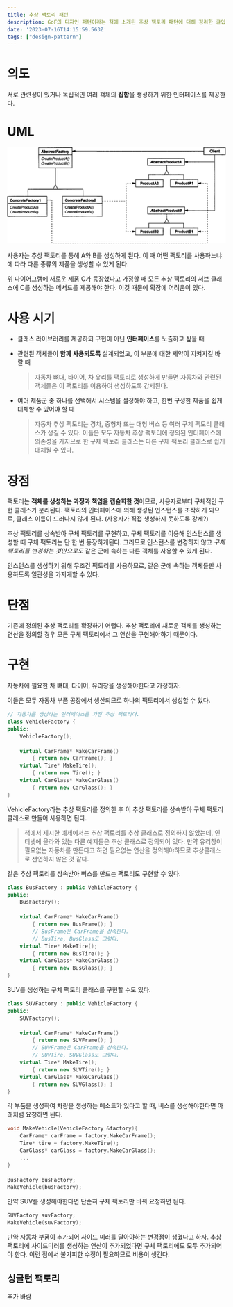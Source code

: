```yaml
---
title: 추상 팩토리 패턴
description: GoF의 디자인 패턴이라는 책에 소개된 추상 팩토리 패턴에 대해 정리한 글입니다.
date: '2023-07-16T14:15:59.563Z'
tags: ["design-pattern"]
---
```


# 의도

서로 관련성이 있거나 독립적인 여러 객체의 **집합**을 생성하기 위한 인터페이스를 제공한다.

# UML

![Alt text](image.png)

사용자는 추상 팩토리를 통해 A와 B를 생성하게 된다. 이 때 어떤 팩토리를 사용하느냐에 따라 다른 종류의 제품을 생성할 수 있게 된다.

위 다이어그램에 새로운 제품 C가 등장했다고 가정할 때 모든 추상 팩토리의 서브 클래스에 C를 생성하는 메서드를 제공해야 한다. 이것 때문에 확장에 어려움이 있다.

# 사용 시기

- 클래스 라이브러리를 제공하되 구현이 아닌 **인터페이스**를 노출하고 싶을 때
- 관련된 객체들이 **함께 사용되도록** 설계되었고, 이 부분에 대한 제약이 지켜지길 바랄 때

    > 자동차 뼈대, 타이어, 차 유리를 팩토리로 생성하게 만들면 자동차와 관련된 객체들은 이 팩토리를 이용하여 생성하도록 강제된다.

- 여러 제품군 중 하나를 선택해서 시스템을 설정해야 하고, 한번 구성한 제품을 쉽게 대체할 수 있어야 할 때
    
    > 자동차 추상 팩토리는 경차, 중형차 또는 대형 버스 등 여러 구체 팩토리 클래스가 생길 수 있다. 이들은 모두 자동차 추상 팩토리에 정의된 인터페이스에 의존성을 가지므로 한 구체 팩토리 클래스는 다른 구체 팩토리 클래스로 쉽게 대체될 수 있다.

# 장점

팩토리는 **객체를 생성하는 과정과 책임을 캡슐화한 것**이므로, 사용자로부터 구체적인 구현 클래스가 분리된다. 팩토리의 인터페이스에 의해 생성된 인스턴스를 조작하게 되므로, 클래스 이름이 드러나지 않게 된다. (사용자가 직접 생성하지 못하도록 강제?)

추상 팩토리를 상속받아 구체 팩토리를 구현하고, 구체 팩토리를 이용해 인스턴스를 생성할 때 구체 팩토리는 단 한 번 등장하게된다. 그러므로 인스턴스를 변경하지 않고 *구체 팩토리를 변경하는 것만으로도* 같은 군에 속하는 다른 객체를 사용할 수 있게 된다.

인스턴스를 생성하기 위해 무조건 팩토리를 사용하므로, 같은 군에 속하는 객체들만 사용하도록 일관성을 가지게할 수 있다.

# 단점

기존에 정의된 추상 팩토리를 확장하기 어렵다. 추상 팩토리에 새로운 객체를 생성하는 연산을 정의할 경우 모든 구체 팩토리에서 그 연산을 구현해야하기 때문이다.

# 구현

자동차에 필요한 차 뼈대, 타이어, 유리창을 생성해야한다고 가정하자.

이들은 모두 자동차 부품 공장에서 생산되므로 하나의 팩토리에서 생성할 수 있다.

```cpp
// 자동차를 생성하는 인터페이스를 가진 추상 팩토리다.
class VehicleFactory {
public:
    VehicleFactory();

    virtual CarFrame* MakeCarFrame()
        { return new CarFrame(); }
    virtual Tire* MakeTire();
        { return new Tire(); }
    virtual CarGlass* MakeCarGlass()
        { return new CarGlass(); }
}
```

VehicleFactory라는 추상 팩토리를 정의한 후 이 추상 팩토리를 상속받아 구체 팩토리 클래스로 만들어 사용하면 된다.

> 책에서 제시한 예제에서는 추상 팩토리를 추상 클래스로 정의하지 않았는데, 인터넷에 올라와 있는 다른 예제들은 추상 클래스로 정의되어 있다. 
만약 유리창이 필요없는 자동차를 만든다고 하면 필요없는 연산을 정의해야하므로 추상클래스로 선언하지 않은 것 같다.

같은 추상 팩토리를 상속받아 버스를 만드는 팩토리도 구현할 수 있다.

```cpp
class BusFactory : public VehicleFactory {
public:
    BusFactory();

    virtual CarFrame* MakeCarFrame()
        { return new BusFrame(); }
        // BusFrame은 CarFrame을 상속한다.
        // BusTire, BusGlass도 그렇다.
    virtual Tire* MakeTire();
        { return new BusTire(); }
    virtual CarGlass* MakeCarGlass()
        { return new BusGlass(); }
}
```

SUV를 생성하는 구체 팩토리 클래스를 구현할 수도 있다.

```cpp
class SUVFactory : public VehicleFactory {
public:
    SUVFactory();

    virtual CarFrame* MakeCarFrame()
        { return new SUVFrame(); }
        // SUVFrame은 CarFrame을 상속한다.
        // SUVTire, SUVGlass도 그렇다.
    virtual Tire* MakeTire();
        { return new SUVTire(); }
    virtual CarGlass* MakeCarGlass()
        { return new SUVGlass(); }
}
```

각 부품을 생성하여 차량을 생성하는 메소드가 있다고 할 때, 버스를 생성해야한다면 아래처럼 요청하면 된다.

```cpp
void MakeVehicle(VehicleFactory &factory){
    CarFrame* carFrame = factory.MakeCarFrame();
    Tire* tire = factory.MakeTire();
    CarGlass* carGlass = factory.MakeCarGlass();
    ...
}

BusFactory busFactory;
MakeVehicle(busFactory);
```

만약 SUV를 생성해야한다면 단순히 구체 팩토리만 바꿔 요청하면 된다.

```cpp
SUVFactory suvFactory;
MakeVehicle(suvFactory);
```

만약 자동차 부품이 추가되어 사이드 미러를 달아야하는 변경점이 생겼다고 하자. 추상 팩토리에 사이드미러를 생성하는 연산이 추가되었다면 구체 팩토리에도 모두 추가되어야 한다. 이런 점에서 불가피한 수정이 필요하므로 비용이 생긴다.

## 싱글턴 팩토리

추가 바람